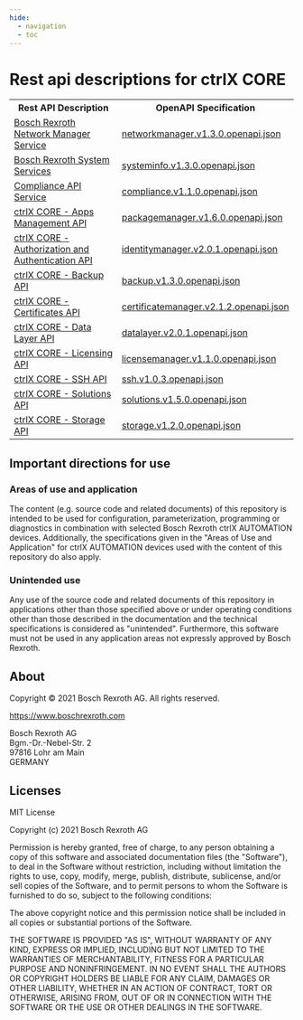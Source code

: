 ```yaml
---
hide:
  - navigation
  - toc
---
```

# Rest api descriptions for ctrlX CORE

<table>
  <tbody>
    <tr>
      <th>Rest API Description</th>
      <th>OpenAPI Specification</th>
    </tr><tr>
      <td><a href="../../app/?urls.primaryName=Bosch%20Rexroth%20Network%20Manager%20Service%20v1.3.0">Bosch Rexroth Network Manager Service</a></td>
      <td><a href="../../ctrlx-automation/ctrlx-core/rexroth-deviceadmin/networkmanager/networkmanager.v1.3.0.openapi.json">networkmanager.v1.3.0.openapi.json</a></td>
    </tr><tr>
      <td><a href="../../app/?urls.primaryName=Bosch%20Rexroth%20System%20Services%20v1.3.0">Bosch Rexroth System Services</a></td>
      <td><a href="../../ctrlx-automation/ctrlx-core/rexroth-deviceadmin/systeminfo/systeminfo.v1.3.0.openapi.json">systeminfo.v1.3.0.openapi.json</a></td>
    </tr><tr>
      <td><a href="../../app/?urls.primaryName=Compliance%20API%20Service%20v1.1.0">Compliance API Service</a></td>
      <td><a href="../../ctrlx-automation/ctrlx-core/rexroth-deviceadmin/compliance/compliance.v1.1.0.openapi.json">compliance.v1.1.0.openapi.json</a></td>
    </tr><tr>
      <td><a href="../../app/?urls.primaryName=ctrlX%20CORE%20-%20Apps%20Management%20API%20v1.6.0">ctrlX CORE - Apps Management API</a></td>
      <td><a href="../../ctrlx-automation/ctrlx-core/rexroth-deviceadmin/packagemanager/packagemanager.v1.6.0.openapi.json">packagemanager.v1.6.0.openapi.json</a></td>
    </tr><tr>
      <td><a href="../../app/?urls.primaryName=ctrlX%20CORE%20-%20Authorization%20and%20Authentication%20API%20v2.0.1">ctrlX CORE - Authorization and Authentication API</a></td>
      <td><a href="../../ctrlx-automation/ctrlx-core/rexroth-deviceadmin/identitymanager/identitymanager.v2.0.1.openapi.json">identitymanager.v2.0.1.openapi.json</a></td>
    </tr><tr>
      <td><a href="../../app/?urls.primaryName=ctrlX%20CORE%20-%20Backup%20API%20v1.3.0">ctrlX CORE - Backup API</a></td>
      <td><a href="../../ctrlx-automation/ctrlx-core/rexroth-deviceadmin/backup/backup.v1.3.0.openapi.json">backup.v1.3.0.openapi.json</a></td>
    </tr><tr>
      <td><a href="../../app/?urls.primaryName=ctrlX%20CORE%20-%20Certificates%20API%20v2.1.2">ctrlX CORE - Certificates API</a></td>
      <td><a href="../../ctrlx-automation/ctrlx-core/rexroth-deviceadmin/certificatemanager/certificatemanager.v2.1.2.openapi.json">certificatemanager.v2.1.2.openapi.json</a></td>
    </tr><tr>
      <td><a href="../../app/?urls.primaryName=ctrlX%20CORE%20-%20Data%20Layer%20API%20v2.0.1">ctrlX CORE - Data Layer API</a></td>
      <td><a href="../../ctrlx-automation/ctrlx-core/rexroth-automationcore/datalayer/datalayer.v2.0.1.openapi.json">datalayer.v2.0.1.openapi.json</a></td>
    </tr><tr>
      <td><a href="../../app/?urls.primaryName=ctrlX%20CORE%20-%20Licensing%20API%20v1.1.0">ctrlX CORE - Licensing API</a></td>
      <td><a href="../../ctrlx-automation/ctrlx-core/rexroth-deviceadmin/licensemanager/licensemanager.v1.1.0.openapi.json">licensemanager.v1.1.0.openapi.json</a></td>
    </tr><tr>
      <td><a href="../../app/?urls.primaryName=ctrlX%20CORE%20-%20SSH%20API%20v1.0.3">ctrlX CORE - SSH API</a></td>
      <td><a href="../../ctrlx-automation/ctrlx-core/rexroth-deviceadmin/ssh/ssh.v1.0.3.openapi.json">ssh.v1.0.3.openapi.json</a></td>
    </tr><tr>
      <td><a href="../../app/?urls.primaryName=ctrlX%20CORE%20-%20Solutions%20API%20v1.5.0">ctrlX CORE - Solutions API</a></td>
      <td><a href="../../ctrlx-automation/ctrlx-core/rexroth-solutions/solutions/solutions.v1.5.0.openapi.json">solutions.v1.5.0.openapi.json</a></td>
    </tr><tr>
      <td><a href="../../app/?urls.primaryName=ctrlX%20CORE%20-%20Storage%20API%20v1.2.0">ctrlX CORE - Storage API</a></td>
      <td><a href="../../ctrlx-automation/ctrlx-core/rexroth-deviceadmin/storage/storage.v1.2.0.openapi.json">storage.v1.2.0.openapi.json</a></td>
    </tr>
  </tbody>
</table>

## Important directions for use

### Areas of use and application

The content (e.g. source code and related documents) of this repository is intended to be used for configuration, parameterization, programming or diagnostics in combination with selected Bosch Rexroth ctrlX AUTOMATION devices.
Additionally, the specifications given in the "Areas of Use and Application" for ctrlX AUTOMATION devices used with the content of this repository do also apply.

### Unintended use

Any use of the source code and related documents of this repository in applications other than those specified above or under operating conditions other than those described in the documentation and the technical specifications is considered as "unintended". Furthermore, this software must not be used in any application areas not expressly approved by Bosch Rexroth.

## About

Copyright © 2021 Bosch Rexroth AG. All rights reserved.

<https://www.boschrexroth.com>

Bosch Rexroth AG  
Bgm.-Dr.-Nebel-Str. 2  
97816 Lohr am Main  
GERMANY  

## Licenses

MIT License

Copyright (c) 2021 Bosch Rexroth AG

Permission is hereby granted, free of charge, to any person obtaining a copy
of this software and associated documentation files (the "Software"), to deal
in the Software without restriction, including without limitation the rights
to use, copy, modify, merge, publish, distribute, sublicense, and/or sell
copies of the Software, and to permit persons to whom the Software is
furnished to do so, subject to the following conditions:

The above copyright notice and this permission notice shall be included in all
copies or substantial portions of the Software.

THE SOFTWARE IS PROVIDED "AS IS", WITHOUT WARRANTY OF ANY KIND, EXPRESS OR
IMPLIED, INCLUDING BUT NOT LIMITED TO THE WARRANTIES OF MERCHANTABILITY,
FITNESS FOR A PARTICULAR PURPOSE AND NONINFRINGEMENT. IN NO EVENT SHALL THE
AUTHORS OR COPYRIGHT HOLDERS BE LIABLE FOR ANY CLAIM, DAMAGES OR OTHER
LIABILITY, WHETHER IN AN ACTION OF CONTRACT, TORT OR OTHERWISE, ARISING FROM,
OUT OF OR IN CONNECTION WITH THE SOFTWARE OR THE USE OR OTHER DEALINGS IN THE
SOFTWARE.